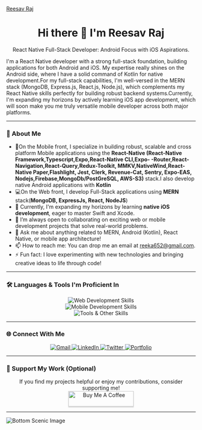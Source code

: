 [Reesav Raj](https://i.pinimg.com/736x/d6/40/e1/d640e11ed59ca56668dc6ee0836a389f.jpg)

<h1 align="center">Hi there 👋 I'm Reesav Raj</h1>

<p align="center">
React Native Full-Stack Developer: Android Focus with iOS Aspirations.

I'm  a React Native developer with a strong full-stack foundation, building applications for both Android and iOS. My expertise really shines on the Android side, where I have a solid command of Kotlin for native development.For my full-stack capabilities, I'm  well-versed in the MERN stack (MongoDB, Express.js, React.js, Node.js), which complements my React Native skills perfectly for building robust backend systems.Currently, I'm  expanding my horizons by actively learning iOS app development, which will soon make you me truly versatile mobile developer across both major platforms.
</p>

---

### 🌱 About Me

-  📱On the Mobile front, I specialize in building robust, scalable and cross platform Mobile applications using the **React-Native (React-Native Framework,Typescript,Expo,React-Native CLI,Expo- -Router,React-Navigation,React-Query,Redux-Toolkit, MMKV,NativeWind,React-Native Paper,Flashlight, Jest, Clerk, Revenue-Cat, Sentry, Expo-EAS, Nodejs,Firebase,MongoDb/PostGreSQL, AWS-S3)** stack.I also develop native Android applications with **Kotlin**
- 💻On the Web front, I develop Full-Stack  applications using **MERN** stack(**MongoDB, ExpressJs, React, NodeJS**)
- 🍎 Currently, I'm expanding my horizons by learning **native iOS development**, eager to master Swift and Xcode.
- 👯 I’m always open to collaborating on exciting web or mobile development projects that solve real-world problems.
- 💬 Ask me about anything related to MERN, Android (Kotlin), React Native, or mobile app architecture!
- 📫 How to reach me: You can drop me an email at [reeka652@gmail.com](mailto:reeka652@gmail.com).
- ⚡ Fun fact: I love experimenting with new technologies and bringing creative ideas to life through code!

---

### 🛠️ Languages & Tools I'm Proficient In

<p align="center">
  <img src="https://skillicons.dev/icons?i=html,css,js,ts,react,redux,nodejs,express,mongodb,mongoose,tailwind,bootstrap,firebase" alt="Web Development Skills" />
  <br>
  <img src="https://skillicons.dev/icons?i=kotlin,androidstudio,reactnative,xcode,swift,neovim,jest,mocha,flipper,Redux,MMKV,Typescript,Clerk,AWS,Nativewind" alt="Mobile Development Skills" />
  <br>
  <img src="https://skillicons.dev/icons?i=git,github,vscode,postman,figma,aws,gcp,docker,linux,npm,yarn" alt="Tools & Other Skills" />
</p>

---



### 🌐 Connect With Me

<p align="center">
  <a href="mailto:reeka652@gmail.com">
    <img src="https://img.shields.io/badge/Gmail-D14836?style=for-the-badge&logo=gmail&logoColor=white" alt="Gmail" />
  </a>
  <a href="YOUR_LINKEDIN_PROFILE_URL" target="_blank">
    <img src="https://img.shields.io/badge/LinkedIn-0077B5?style=for-the-badge&logo=linkedin&logoColor=white" alt="LinkedIn" />
  </a>
  <a href="YOUR_TWITTER_PROFILE_URL" target="_blank">
    <img src="https://img.shields.io/badge/Twitter-1DA1F2?style=for-the-badge&logo=twitter&logoColor=white" alt="Twitter" />
  </a>
  <a href="YOUR_PORTFOLIO_WEBSITE_URL" target="_blank">
    <img src="https://img.shields.io/badge/Portfolio-FF5722?style=for-the-badge&logo=react&logoColor=white" alt="Portfolio" />
  </a>
</p>

---

### 🙏 Support My Work (Optional)

<p align="center">
  If you find my projects helpful or enjoy my contributions, consider supporting me!
  <br>
  <a href="YOUR_BUY_ME_A_COFFEE_LINK" target="_blank">
    <img src="https://www.buymeacoffee.com/assets/img/custom_images/orange_img.png" alt="Buy Me A Coffee" style="height: 41px !important;width: 174px !important;box-shadow: 0px 3px 2px 0px rgba(190, 190, 190, 0.5) !important;-webkit-box-shadow: 0px 3px 2px 0px rgba(190, 190, 190, 0.5) !important;" />
  </a>
</p>

---

![Bottom Scenic Image](https://i.pinimg.com/736x/e9/56/8c/e9568cd4b424a833caf1666090651252.jpg)
